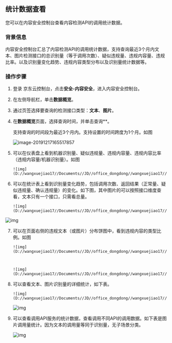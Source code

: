 ## 统计数据查看

您可以在内容安全控制台查看内容检测API的调用统计数据。

### 背景信息

内容安全控制台汇总了内容检测API的调用统计数据，支持查询最近3个月内文本、图片检测接口的总识别量（等于调用次数）、疑似违规量、违规内容量、违规比率。以及识别量变化趋势、违规内容类型分布以及识别量统计数据等。

### 操作步骤

1. 登录 京东云控制台，点击**安全-内容安全**，进入内容安全控制台。

2. 在左侧导航栏，单击**数据概览**。

3. 通过页签选择要查询的检测接口类型：**文本**、**图片**。

4. 在**数据概览**页面，选择查询时间，并单击查询**。

   支持查询的时间段为最近3个月内。支持设置的时间跨度为1个月。如图

   ![image-20191217165517857](C:\Users\wangxuejiao17\AppData\Roaming\Typora\typora-user-images\image-20191217165517857.png)

5. 可以在仪表盘上看到机器识别量、疑似违规量、违规内容量、违规内容比率（违规内容量/机器识别量）。如图

       ![img](D://wangxuejiao17//Documents//JD//office_dongdong//wangxuejiao17//Image//263c04b41ead2deb86129b911c418313_src)  

6. 可以在统计表上看到识别量变化趋势，包括调用次数、返回结果（正常量、疑似违规量、确认违规量）的变化。如下图，其中图片的可以按照接口维度查看，文本只有一个接口，只需看总量。

       ![img](D://wangxuejiao17//Documents//JD//office_dongdong//wangxuejiao17//Image//6bec3c00badaa3979cabbeab38f2fff5_src)  

   

  ![img](D://wangxuejiao17//Documents//JD//office_dongdong//wangxuejiao17//Image//16e1f6a1c193c3829436e52cc95f4985_src) 



7. 可以在页面右侧的违规文本（或图片）分布饼图中，看到违规内容的类型比例。如图

       ![img](D://wangxuejiao17//Documents//JD//office_dongdong//wangxuejiao17//Image//0d181472cbff8d760f5cf8735b66008e_src) 

     

       ![img](D://wangxuejiao17//Documents//JD//office_dongdong//wangxuejiao17//Image//f6def99281b640ad06a42a81a85c4ad7_src) 

      

8. 可以查看文本、图片识别量的详细统计，如下表。

       ![img](D://wangxuejiao17//Documents//JD//office_dongdong//wangxuejiao17//Image//fc005ee4b2f397cda6ae40748584a083_src)  

     ![img](D://wangxuejiao17//Documents//JD//office_dongdong//wangxuejiao17//Image//a8ae2df58bf613d5e0c46f489dbfc36a_src) 

9. 可以查看调用API服务的统计数据，查看调用不同API的调用数据。如下表是图片调用量统计。因为文本的调用量等同于识别量，无子场景分类。

     ![img](D://wangxuejiao17//Documents//JD//office_dongdong//wangxuejiao17//Image//11718a9391eec0531077ccb51b89c964_src) 



